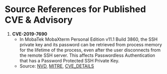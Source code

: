 # Source References for Published CVE & Advisory 
1. **CVE-2019-7690** 
   - In MobaTek MobaXterm Personal Edition v11.1 Build 3860, the SSH private key and its password can be retrieved from process memory for the lifetime of the process, even after the user disconnects from the remote SSH server. This affects Passwordless Authentication that has a Password Protected SSH Private Key.
   - Source: [NVD], [MITRE], [CVE_DETAILS]

[NVD]: https://nvd.nist.gov/vuln/detail/CVE-2019-7690
[MITRE]: https://cve.mitre.org/cgi-bin/cvename.cgi?name=CVE-2019-7690
[CVE_DETAILS]: https://www.cvedetails.com/cve-details.php?cve_id=CVE-2019-7690
